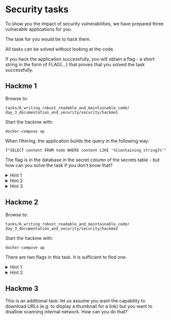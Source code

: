 # Security tasks

To show you the impact of security vulnerabilities, we have prepared three vulnerable applications for you.

The task for you would be to hack them.

All tasks can be solved without looking at the code.

If you hack the application successfully, you will obtain a flag - a short string in the form of FLAG{...} that proves that you solved the task successfully.

## Hackme 1

Browse to:

`tasks/6_writing_robust_readable_and_maintainable_code/
day_3_documentation_and_security/security/hackme1`

Start the hackme with:

`docker-compose up`

When filtering, the application builds the query in the following way:

`f"SELECT content FROM todo WHERE content LIKE '%{containing_string}%'"`

The flag is in the database in the secret column of the secrets table - but how can you solve the task if you don’t know that?


<details><summary>Hint 1</summary>

	`The vulnerability is called SQL Injection.`

</details>

<details><summary>Hint 2</summary>

	`You may make SQL ignore the rest of the query via a comment, [space]--[space].`

</details>

<details><summary>Hint 3</summary>

	`You may extract data from a different table using UNION clause.`

</details>


## Hackme 2

Browse to:

`tasks/6_writing_robust_readable_and_maintainable_code/
day_3_documentation_and_security/security/hackme2`

Start the hackme with:

`docker-compose up`

There are two flags in this task. It is sufficient to find one.


<details><summary>Hint 1</summary>

	`The vulnerability is called security misconfiguration.`

</details>

<details><summary>Hint 2</summary>

	`Try to cause an error in the application.`

</details>


## Hackme 3

This is an additional task: let us assume you want the capability to download URLs (e.g. to display a thumbnail for a link) but you want to disallow scanning internal network. How can you do that?







